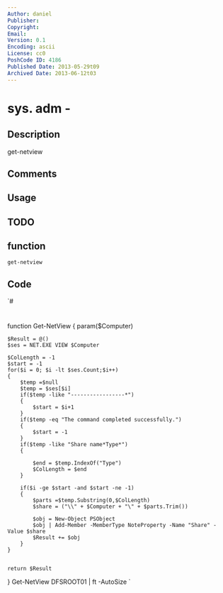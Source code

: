 ```yaml
---
Author: daniel
Publisher: 
Copyright: 
Email: 
Version: 0.1
Encoding: ascii
License: cc0
PoshCode ID: 4186
Published Date: 2013-05-29t09
Archived Date: 2013-06-12t03
---
```


# sys. adm - 

## Description

get-netview

## Comments



## Usage



## TODO



## function

`get-netview`

## Code

`#
 #
 function Get-NetView  {
 	param($Computer)
 	
 	$Result = @()
 	$ses = NET.EXE VIEW $Computer
 
 	$ColLength = -1
 	$start = -1
 	for($i = 0; $i -lt $ses.Count;$i++)
 	{
 		$temp =$null
 		$temp = $ses[$i]
 		if($temp -like "-----------------*")
 		{
 			$start = $i+1
 		}
 		if($temp -eq "The command completed successfully.")
 		{
 			$start = -1
 		}
 		if($temp -like "Share name*Type*")
 		{
 
 			$end = $temp.IndexOf("Type")
 			$ColLength = $end
 		}
 		
 		if($i -ge $start -and $start -ne -1)
 		{
 			$parts =$temp.Substring(0,$ColLength)
 			$share = ("\\" + $Computer + "\" + $parts.Trim())
 			
 			$obj = New-Object PSObject
 			$obj | Add-Member -MemberType NoteProperty -Name "Share" -Value $share
 			$Result += $obj
 		}
 	}
 	
 	
 	return $Result
 }
 Get-NetView DFSROOT01 | ft -AutoSize
`

